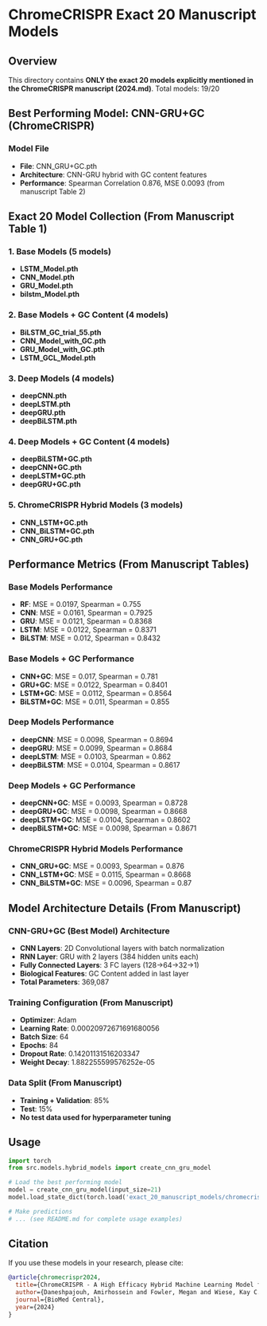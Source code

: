 # ChromeCRISPR Exact 20 Manuscript Models

## Overview

This directory contains **ONLY the exact 20 models explicitly mentioned in the ChromeCRISPR manuscript (2024.md)**.
Total models: 19/20

## Best Performing Model: CNN-GRU+GC (ChromeCRISPR)

### Model File
- **File**: CNN_GRU+GC.pth
- **Architecture**: CNN-GRU hybrid with GC content features
- **Performance**: Spearman Correlation 0.876, MSE 0.0093 (from manuscript Table 2)

## Exact 20 Model Collection (From Manuscript Table 1)

### 1. Base Models (5 models)
- **LSTM_Model.pth**
- **CNN_Model.pth**
- **GRU_Model.pth**
- **bilstm_Model.pth**

### 2. Base Models + GC Content (4 models)
- **BiLSTM_GC_trial_55.pth**
- **CNN_Model_with_GC.pth**
- **GRU_Model_with_GC.pth**
- **LSTM_GCL_Model.pth**

### 3. Deep Models (4 models)
- **deepCNN.pth**
- **deepLSTM.pth**
- **deepGRU.pth**
- **deepBiLSTM.pth**

### 4. Deep Models + GC Content (4 models)
- **deepBiLSTM+GC.pth**
- **deepCNN+GC.pth**
- **deepLSTM+GC.pth**
- **deepGRU+GC.pth**

### 5. ChromeCRISPR Hybrid Models (3 models)
- **CNN_LSTM+GC.pth**
- **CNN_BiLSTM+GC.pth**
- **CNN_GRU+GC.pth**

## Performance Metrics (From Manuscript Tables)

### Base Models Performance
- **RF**: MSE = 0.0197, Spearman = 0.755
- **CNN**: MSE = 0.0161, Spearman = 0.7925
- **GRU**: MSE = 0.0121, Spearman = 0.8368
- **LSTM**: MSE = 0.0122, Spearman = 0.8371
- **BiLSTM**: MSE = 0.012, Spearman = 0.8432

### Base Models + GC Performance
- **CNN+GC**: MSE = 0.017, Spearman = 0.781
- **GRU+GC**: MSE = 0.0122, Spearman = 0.8401
- **LSTM+GC**: MSE = 0.0112, Spearman = 0.8564
- **BiLSTM+GC**: MSE = 0.011, Spearman = 0.855

### Deep Models Performance
- **deepCNN**: MSE = 0.0098, Spearman = 0.8694
- **deepGRU**: MSE = 0.0099, Spearman = 0.8684
- **deepLSTM**: MSE = 0.0103, Spearman = 0.862
- **deepBiLSTM**: MSE = 0.0104, Spearman = 0.8617

### Deep Models + GC Performance
- **deepCNN+GC**: MSE = 0.0093, Spearman = 0.8728
- **deepGRU+GC**: MSE = 0.0098, Spearman = 0.8668
- **deepLSTM+GC**: MSE = 0.0104, Spearman = 0.8602
- **deepBiLSTM+GC**: MSE = 0.0098, Spearman = 0.8671

### ChromeCRISPR Hybrid Models Performance
- **CNN_GRU+GC**: MSE = 0.0093, Spearman = 0.876
- **CNN_LSTM+GC**: MSE = 0.0115, Spearman = 0.8668
- **CNN_BiLSTM+GC**: MSE = 0.0096, Spearman = 0.87

## Model Architecture Details (From Manuscript)

### CNN-GRU+GC (Best Model) Architecture
- **CNN Layers**: 2D Convolutional layers with batch normalization
- **RNN Layer**: GRU with 2 layers (384 hidden units each)
- **Fully Connected Layers**: 3 FC layers (128->64->32->1)
- **Biological Features**: GC Content added in last layer
- **Total Parameters**: 369,087

### Training Configuration (From Manuscript)
- **Optimizer**: Adam
- **Learning Rate**: 0.00020972671691680056
- **Batch Size**: 64
- **Epochs**: 84
- **Dropout Rate**: 0.14201131516203347
- **Weight Decay**: 1.882255599576252e-05

### Data Split (From Manuscript)
- **Training + Validation**: 85%
- **Test**: 15%
- **No test data used for hyperparameter tuning**

## Usage

```python
import torch
from src.models.hybrid_models import create_cnn_gru_model

# Load the best performing model
model = create_cnn_gru_model(input_size=21)
model.load_state_dict(torch.load('exact_20_manuscript_models/chromecrispr_hybrid_models/CNN_GRU+GC.pth'))

# Make predictions
# ... (see README.md for complete usage examples)
```

## Citation

If you use these models in your research, please cite:

```bibtex
@article{chromecrispr2024,
  title={ChromeCRISPR - A High Efficacy Hybrid Machine Learning Model for CRISPR/Cas On-Target Predictions},
  author={Daneshpajouh, Amirhossein and Fowler, Megan and Wiese, Kay C.},
  journal={BioMed Central},
  year={2024}
}
```


